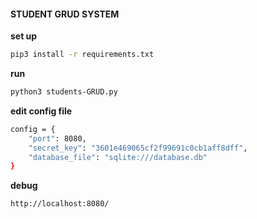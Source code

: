 #### STUDENT GRUD SYSTEM
**set up**
```bash
pip3 install -r requirements.txt
```
**run**
```bash
python3 students-GRUD.py
```
**edit config file**
```bash
config = {
	"port": 8080,
	"secret_key": "3601e469065cf2f99691c0cb1aff8dff",
	"database_file": "sqlite:///database.db"	
}
```
**debug**
```bash
http://localhost:8080/
```